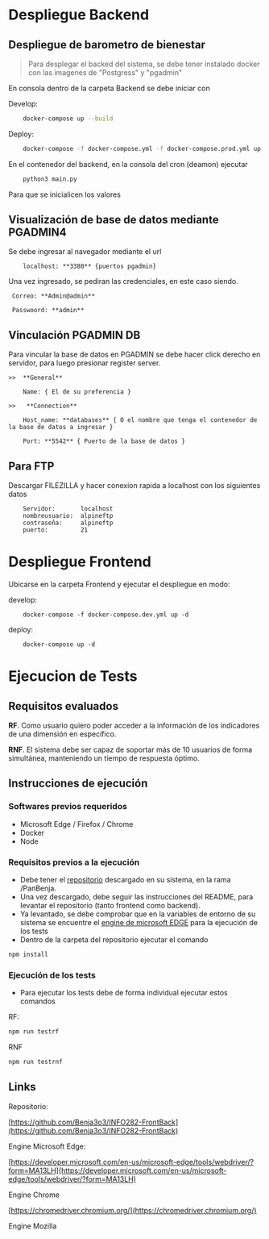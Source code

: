 # Despliegue Backend

## Despliegue de barometro de bienestar

> Para desplegar el backed del sistema, se debe tener instalado docker con las imagenes de "Postgress" y "pgadmin"

En consola dentro de la carpeta Backend se debe iniciar con

Develop:

```bash
    docker-compose up --build
```

Deploy:

```bash
    docker-compose -f docker-compose.yml -f docker-compose.prod.yml up -d
```

En el contenedor del backend, en la consola del cron (deamon) ejecutar

```bash
    python3 main.py
```

Para que se inicialicen los valores

## Visualización de base de datos mediante PGADMIN4

Se debe ingresar al navegador mediante el url

```web
    localhost: **3380** {puertos pgadmin}
```

Una vez ingresado, se pediran las credenciales, en este caso siendo.

```
 Correo: **Admin@admin**

 Passwoord: **admin**
```

## Vinculación PGADMIN DB

Para vincular la base de datos en PGADMIN se debe hacer click derecho en servidor, para luego presionar register server.

```
>>  **General**

    Name: { El de su preferencia }

>>   **Connection**

    Host_name: **databases** { O el nombre que tenga el contenedor de la base de datos a ingresar }

    Port: **5542** { Puerto de la base de datos }
```

## Para FTP

Descargar FILEZILLA y hacer conexion rapida a localhost con los
siguientes datos

```
    Servidor:       localhost
    nombreusuario:  alpineftp
    contraseña:     alpineftp
    puerto:         21
```

# Despliegue Frontend

Ubicarse en la carpeta Frontend y ejecutar el despliegue en modo:

develop:

```
    docker-compose -f docker-compose.dev.yml up -d
```

deploy:

```
    docker-compose up -d
```

# Ejecucion de Tests

## Requisitos evaluados

**RF**. Como usuario quiero poder acceder a la información de los indicadores de una dimensión en específico.

**RNF**. El sistema debe ser capaz de soportar más de 10 usuarios de forma simultánea, manteniendo un tiempo de respuesta óptimo.

## Instrucciones de ejecución

### Softwares previos requeridos

-   Microsoft Edge / Firefox / Chrome
-   Docker
-   Node

### Requisitos previos a la ejecución

-   Debe tener el [repositorio](https://github.com/Benja3o3/INFO282-FrontBack) descargado en su sistema, en la rama /PanBenja.
-   Una vez descargado, debe seguir las instrucciones del README, para levantar el repositorio (tanto frontend como backend).
-   Ya levantado, se debe comprobar que en la variables de entorno de su sistema se encuentre el [engine de microsoft EDGE](https://developer.microsoft.com/en-us/microsoft-edge/tools/webdriver/?form=MA13LH) para la ejecución de los tests
-   Dentro de la carpeta del repositorio ejecutar el comando

```jsx
npm install
```

### Ejecución de los tests

-   Para ejecutar los tests debe de forma individual ejecutar estos comandos

RF:

```jsx
npm run testrf
```

RNF

```jsx
npm run testrnf
```

## Links

Repositorio:

[https://github.com/Benja3o3/INFO282-FrontBack](https://github.com/Benja3o3/INFO282-FrontBack)

Engine Microsoft Edge:

[https://developer.microsoft.com/en-us/microsoft-edge/tools/webdriver/?form=MA13LH](https://developer.microsoft.com/en-us/microsoft-edge/tools/webdriver/?form=MA13LH)

Engine Chrome

[https://chromedriver.chromium.org/](https://chromedriver.chromium.org/)

Engine Mozilla
